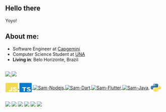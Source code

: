 ## Hello there

Yoyo!

## About me:
* Software Engineer at <a href='https://www.capgemini.com/'>Capgemini</a>
* Computer Science Student at <a href='https://www.una.br/'>UNA</a>
* **Living in**: Belo Horizonte, Brazil

</div>
  
  ##
 
<div>  

 <div>
  <a href="https://github.com/s4muelpimentel">
  <img height="180em" src="https://github-readme-stats.vercel.app/api?username=s4muelpimentel&show_icons=true&theme=dracula&include_all_commits=true&count_private=true"/>
  <img height="180em" src="https://github-readme-stats.vercel.app/api/top-langs/?username=s4muelpimentel&layout=compact&langs_count=7&theme=dracula"/> 
</div>
<div style="display: inline_block"><br>
  <img align="center" alt="Sam-Js" height="30" width="40" src="https://raw.githubusercontent.com/devicons/devicon/master/icons/javascript/javascript-plain.svg">
  <img align="center" alt="Sam-Ts" height="30" width="40" src="https://raw.githubusercontent.com/devicons/devicon/master/icons/typescript/typescript-plain.svg">
  <img align="center" alt="Sam-Nodejs" height="30" width="40" src="https://cdn.jsdelivr.net/gh/devicons/devicon/icons/nodejs/nodejs-original.svg">
  <img align="center" alt="Sam-Dart" height="30" width="40" src="https://cdn.jsdelivr.net/gh/devicons/devicon/icons/dart/dart-original.svg">
  <img align="center" alt="Sam-Flutter" height="30" width="40" src="https://cdn.jsdelivr.net/gh/devicons/devicon/icons/flutter/flutter-original.svg">
  <img align="center" alt="Sam-Java" height="30" width="40" src="https://cdn.jsdelivr.net/gh/devicons/devicon/icons/java/java-original.svg">
  <img align="center" alt="Sam-Python" height="30" width="40" src="https://raw.githubusercontent.com/devicons/devicon/master/icons/python/python-original.svg">
 
  <!--<img align="right" alt="Sam-yoda" src="https://cdn.discordapp.com/attachments/795358919417397249/825430589581688872/hi.gif"> -->
</div>
 
</div>
  
  ##
 
<div>  

<div>
    <a href="https://twitter.com/s4muelpimentel" target="_blank"><img
            src="https://img.shields.io/badge/Twitter-1DA1F2?style=for-the-badge&logo=twitter&logoColor=white"
            target="_blank"></a>
    <a href="https://www.linkedin.com/in/pimentelfsamuel/" target="_blank"><img
            src="https://img.shields.io/badge/-LinkedIn-%230077B5?style=for-the-badge&logo=linkedin&logoColor=white"
            target="_blank"></a>
    <a href="mailto:pimentelfsamuel@gmail.com"><img
            src="https://img.shields.io/badge/-Gmail-%23333?style=for-the-badge&logo=gmail&logoColor=white"
            target="_blank"></a>
    <a href="https://discord.gg/UN8hsYbKSH" target="_blank"><img
            src="https://img.shields.io/badge/Discord-7289DA?style=for-the-badge&logo=discord&logoColor=white"
            target="_blank"></a>
    <a href="https://www.twitch.tv/s4muelpimentel" target="_blank"><img
            src="https://img.shields.io/badge/Twitch-9146FF?style=for-the-badge&logo=twitch&logoColor=white"
            target="_blank"></a>
    <a href="https://www.instagram.com/s4muelpimentel/" target="_blank"><img
            src="https://img.shields.io/badge/-Instagram-%23E4405F?style=for-the-badge&logo=instagram&logoColor=white"
            target="_blank"></a>

</div>
